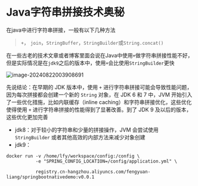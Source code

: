 # Java字符串拼接技术奥秘

在java中进行字符串拼接，一般有以下几种方法

>`+`， `join`，`StringBuffer`，`StringBuilder`或`String.concat()`

在一些古老的技术文章或者博客里面会说在Java中使用`+`做字符串拼接性能不好，但是实际情况是在`jdk9`之后的版本中，使用`+`会比使用`StringBuilder`更快

![image-20240822003908691](https://cdn.fengxianhub.top/resources-master/image-20240822003908691.png)

先说结论：在早期的 JDK 版本中，使用 `+` 进行字符串拼接可能会导致性能问题，因为每次拼接都会创建一个新的 `String` 对象，在 JDK 6 和 7 中，JVM 开始引入了一些优化措施，比如内联缓存（inline caching）和字符串拼接优化，这些优化使得使用 `+` 进行字符串拼接的性能得到了显著改善。到了 JDK 9 及以后的版本，这些优化更加完善

- jdk8：对于较小的字符串和少量的拼接操作，JVM 会尝试使用 `StringBuilder` 或者其他高效的内部方法来减少对象创建
- jdk9：

```shell
docker run -v /home/lfy/workspace/config:/config \
           -e "SPRING_CONFIG_LOCATION=/config/application.yml" \
           
           registry.cn-hangzhou.aliyuncs.com/fengyuan-liang/springbootnativedemo:v0.0.1 


```



